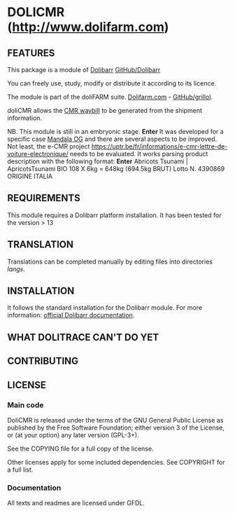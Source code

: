 # DOLICMR (http://www.dolifarm.com)

## FEATURES

<!--
![Screenshot dolitrace](img/screenshot_dolitrace.png?raw=true "DoliTrace"){imgmd}
-->
This package is a module of [Dolibarr](http://www.dolibarr.org) [GitHub/Dolibarr](https://github.com/Dolibarr/dolibarr/)

You can freely use, study, modify or distribute it according to its licence.

The module is part of the doliFARM suite. [Dolifarm.com](https://www.dolifarm.com) - [GitHub/grillol](https://github.com/grillol/dolifarm).

doliCMR allows the [CMR waybill](https://en.wikipedia.org/wiki/CMR_Convention) to be generated from the shipment information. 

NB. This module is still in an embryonic stage. **Enter**
It was developed for a specific case [Mandala OG](http://www.mandalaorganicgrowers.com) and there are several aspects to be improved. Not least, the e-CMR project https://uptr.be/fr/informations/e-cmr-lettre-de-voiture-electronique/ needs to be evaluated.
It works parsing product description with the following format: **Enter**
        Abricots Tsunami | ApricotsTsunami BIO
        108 X 6kg = 648kg (694.5kg BRUT)
        Lotto N. 4390869
        ORIGINE ITALIA

## REQUIREMENTS
This module requires a Dolibarr platform installation. It has been tested for the version > 13

## TRANSLATION

Translations can be completed manually by editing files into directories *langs*.


## INSTALLATION

It follows the standard installation for the Dolibarr module. For more information: [official Dolibarr documentation](https://wiki.dolibarr.org/).


## WHAT DOLITRACE CAN'T DO YET

## CONTRIBUTING

## LICENSE

### Main code

DoliCMR is released under the terms of the GNU General Public License as published by the Free Software Foundation; either version 3 of the License, or (at your option) any later version (GPL-3+).

See the COPYING file for a full copy of the license.

Other licenses apply for some included dependencies. See COPYRIGHT for a full list.

### Documentation

All texts and readmes are licensed under GFDL.
